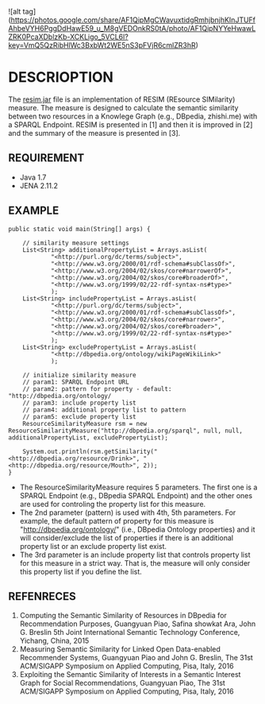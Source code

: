 ![alt tag] (https://photos.google.com/share/AF1QipMgCWavuxtidgRmhjbnjhKInJTUFfAhbeVYH6PggDdHawE59_u_M8gVEDOnkRS0tA/photo/AF1QipNYYeHwawLZRK0PcaXDblzKb-XCKLigo_5VCL6l?key=VmQ5QzRibHlWc3BxbWt2WE5nS3pFVjR6cmlZR3hR)

# DESCRIOPTION
The [resim.jar](https://github.com/parklize/resim/blob/master/resim.jar) file is an implementation of RESIM (REsource SIMilarity) measure. The measure is designed to calculate the semantic similarity between two resources in a Knowlege Graph (e.g., DBpedia, zhishi.me) with a SPARQL Endpoint. RESIM is presented in [1] and then it is improved in [2] and the summary of the measure is presented in [3].

## REQUIREMENT
* Java 1.7
* JENA 2.11.2

## EXAMPLE
	public static void main(String[] args) {
		
		// similarity measure settings
		List<String> additionalPropertyList = Arrays.asList(
				"<http://purl.org/dc/terms/subject>", 
				"<http://www.w3.org/2000/01/rdf-schema#subClassOf>", 
				"<http://www.w3.org/2004/02/skos/core#narrowerOf>", 
				"<http://www.w3.org/2004/02/skos/core#broaderOf>",
				"<http://www.w3.org/1999/02/22-rdf-syntax-ns#type>"
				);
		List<String> includePropertyList = Arrays.asList(
				"<http://purl.org/dc/terms/subject>", 
				"<http://www.w3.org/2000/01/rdf-schema#subClassOf>", 
				"<http://www.w3.org/2004/02/skos/core#narrower>", 
				"<http://www.w3.org/2004/02/skos/core#broader>",
				"<http://www.w3.org/1999/02/22-rdf-syntax-ns#type>"
				);
		List<String> excludePropertyList = Arrays.asList(
				"<http://dbpedia.org/ontology/wikiPageWikiLink>" 
				);
				
		// initialize similarity measure
		// param1: SPARQL Endpoint URL
		// param2: pattern for property - default: "http://dbpedia.org/ontology/
		// param3: include property list
		// param4: additional property list to pattern
		// param5: exclude property list
		ResourceSimilarityMeasure rsm = new ResourceSimilarityMeasure("http://dbpedia.org/sparql", null, null, additionalPropertyList, excludePropertyList);	
		
		System.out.println(rsm.getSimilarity("<http://dbpedia.org/resource/Drink>", "<http://dbpedia.org/resource/Mouth>", 2));
	}
	
* The ResourceSimilarityMeasure requires 5 parameters. The first one is a SPARQL Endpoint (e.g., DBpedia SPARQL Endpoint) and the other ones are used for controling the property list for this measure. 
* The 2nd parameter (pattern) is used with 4th, 5th parameters. For example, the default pattern of property for this measure is "http://dbpedia.org/ontology/" (i.e., DBpedia Ontology properties) and it will consider/exclude the list of properties if there is an additional property list or an exclude property list exist.
* The 3rd parameter is an include property list that controls property list for this measure in a strict way. That is, the measure will only consider this property list if you define the list. 
	
## REFENRECES
1. Computing the Semantic Similarity of Resources in DBpedia for Recommendation Purposes, 
   Guangyuan Piao, Safina showkat Ara, John G. Breslin 5th Joint International Semantic Technology Conference, Yichang, China, 2015
2. Measuring Semantic Similarity for Linked Open Data-enabled Recommender Systems, Guangyuan Piao and John G. Breslin, The 31st             ACM/SIGAPP Symposium on Applied Computing, Pisa, Italy, 2016
3. Exploiting the Semantic Similarity of Interests in a Semantic Interest Graph for Social Recommendations, Guangyuan Piao, The 31st        ACM/SIGAPP Symposium on Applied Computing, Pisa, Italy, 2016
